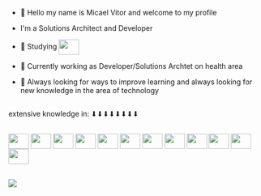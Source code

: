 - 👋 Hello my name is Micael Vitor and welcome to my profile
- I'm a Solutions Architect and Developer

- 🌱 Studying <img align="center" height="30" width="40" src="https://cdn.jsdelivr.net/gh/devicons/devicon/icons/rust/rust-plain.svg" />
- 👯 Currently working as Developer/Solutions Archtet on health area
- 💬 Always looking for ways to improve learning and always looking for new knowledge in the area of ​​technology

##

extensive knowledge in:
⬇⬇⬇⬇⬇⬇⬇⬇
<div style="display: inline_block"><br>
<img align="center" height="30" width="40" src="https://cdn.jsdelivr.net/gh/devicons/devicon/icons/bootstrap/bootstrap-original.svg" />
<img align="center" height="30" width="40" src="https://cdn.jsdelivr.net/gh/devicons/devicon/icons/html5/html5-original.svg" />
<img align="center" height="30" width="40" src="https://cdn.jsdelivr.net/gh/devicons/devicon/icons/css3/css3-original.svg" />
<img align="center" height="30" width="40" src="https://cdn.jsdelivr.net/gh/devicons/devicon/icons/javascript/javascript-original.svg" />
<img align="center" height="30" width="40" src="https://cdn.jsdelivr.net/gh/devicons/devicon/icons/mysql/mysql-original.svg" />
<img align="center" height="30" width="40" src="https://cdn.jsdelivr.net/gh/devicons/devicon/icons/laravel/laravel-plain.svg" />
<img align="center" height="30" width="40" src="https://cdn.jsdelivr.net/gh/devicons/devicon/icons/django/django-plain.svg" />
<img align="center" height="30" width="40" src="https://cdn.jsdelivr.net/gh/devicons/devicon/icons/linux/linux-original.svg" />
<img align="center" height="30" width="40" src="https://cdn.jsdelivr.net/gh/devicons/devicon/icons/docker/docker-original.svg" />
<img align="center" height="30" width="40" src="https://cdn.jsdelivr.net/gh/devicons/devicon/icons/typescript/typescript-original.svg" />
<img align="center" height="30" width="40" src="https://cdn.jsdelivr.net/gh/devicons/devicon/icons/react/react-original.svg" />  
<img align="center" height="30" width="40" src="https://cdn.jsdelivr.net/gh/devicons/devicon/icons/mongodb/mongodb-original.svg" />  
</div>

##

<div>
    <a href="https://www.linkedin.com/in/micael-vitor-81361a198/" target="_blank"> <img src="https://img.shields.io/badge/-LinkedIn-%230077B5?style=for-the-badge&logo=linkedin&logoColor=white" target="_blank"></a>
  
</div>  

